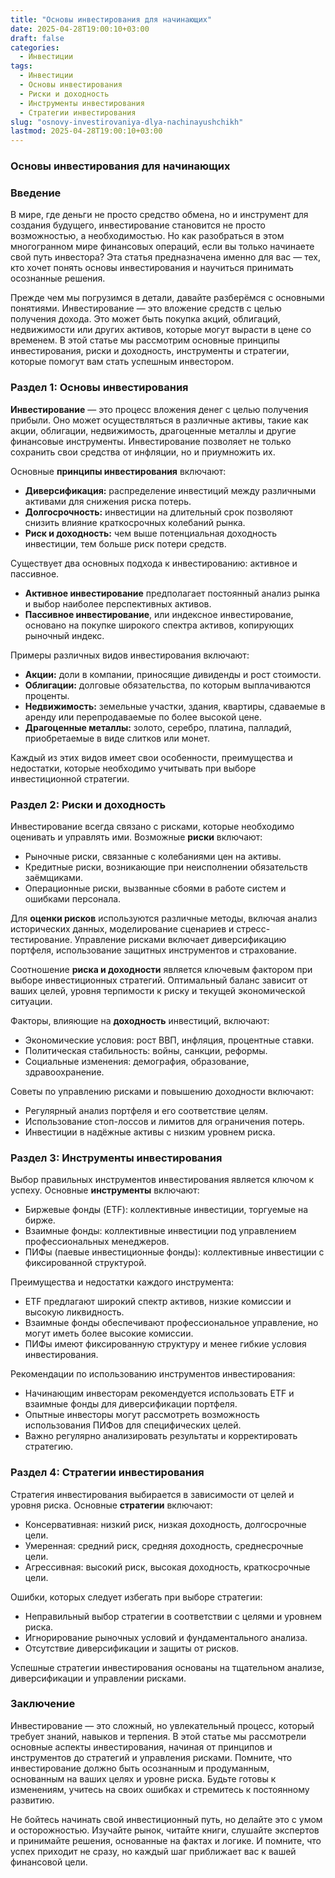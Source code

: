 ```yaml
---
title: "Основы инвестирования для начинающих"
date: 2025-04-28T19:00:10+03:00
draft: false
categories:
  - Инвестиции
tags:
  - Инвестиции
  - Основы инвестирования
  - Риски и доходность
  - Инструменты инвестирования
  - Стратегии инвестирования
slug: "osnovy-investirovaniya-dlya-nachinayushchikh"
lastmod: 2025-04-28T19:00:10+03:00
---
```


### Основы инвестирования для начинающих

### Введение

В мире, где деньги не просто средство обмена, но и инструмент для создания будущего, инвестирование становится не просто возможностью, а необходимостью. Но как разобраться в этом многогранном мире финансовых операций, если вы только начинаете свой путь инвестора? Эта статья предназначена именно для вас — тех, кто хочет понять основы инвестирования и научиться принимать осознанные решения.

Прежде чем мы погрузимся в детали, давайте разберёмся с основными понятиями. Инвестирование — это вложение средств с целью получения дохода. Это может быть покупка акций, облигаций, недвижимости или других активов, которые могут вырасти в цене со временем. В этой статье мы рассмотрим основные принципы инвестирования, риски и доходность, инструменты и стратегии, которые помогут вам стать успешным инвестором.

### Раздел 1: Основы инвестирования

**Инвестирование** — это процесс вложения денег с целью получения прибыли. Оно может осуществляться в различные активы, такие как акции, облигации, недвижимость, драгоценные металлы и другие финансовые инструменты. Инвестирование позволяет не только сохранить свои средства от инфляции, но и приумножить их.

Основные **принципы инвестирования** включают:

- **Диверсификация:** распределение инвестиций между различными активами для снижения риска потерь.
- **Долгосрочность:** инвестиции на длительный срок позволяют снизить влияние краткосрочных колебаний рынка.
- **Риск и доходность:** чем выше потенциальная доходность инвестиции, тем больше риск потери средств.

Существует два основных подхода к инвестированию: активное и пассивное.

- **Активное инвестирование** предполагает постоянный анализ рынка и выбор наиболее перспективных активов.
- **Пассивное инвестирование**, или индексное инвестирование, основано на покупке широкого спектра активов, копирующих рыночный индекс.

Примеры различных видов инвестирования включают:

- **Акции:** доли в компании, приносящие дивиденды и рост стоимости.
- **Облигации:** долговые обязательства, по которым выплачиваются проценты.
- **Недвижимость:** земельные участки, здания, квартиры, сдаваемые в аренду или перепродаваемые по более высокой цене.
- **Драгоценные металлы:** золото, серебро, платина, палладий, приобретаемые в виде слитков или монет.

Каждый из этих видов имеет свои особенности, преимущества и недостатки, которые необходимо учитывать при выборе инвестиционной стратегии.

### Раздел 2: Риски и доходность

Инвестирование всегда связано с рисками, которые необходимо оценивать и управлять ими. Возможные **риски** включают:

- Рыночные риски, связанные с колебаниями цен на активы.
- Кредитные риски, возникающие при неисполнении обязательств заёмщиками.
- Операционные риски, вызванные сбоями в работе систем и ошибками персонала.

Для **оценки рисков** используются различные методы, включая анализ исторических данных, моделирование сценариев и стресс-тестирование. Управление рисками включает диверсификацию портфеля, использование защитных инструментов и страхование.

Соотношение **риска и доходности** является ключевым фактором при выборе инвестиционных стратегий. Оптимальный баланс зависит от ваших целей, уровня терпимости к риску и текущей экономической ситуации.

Факторы, влияющие на **доходность** инвестиций, включают:

- Экономические условия: рост ВВП, инфляция, процентные ставки.
- Политическая стабильность: войны, санкции, реформы.
- Социальные изменения: демография, образование, здравоохранение.

Советы по управлению рисками и повышению доходности включают:

- Регулярный анализ портфеля и его соответствие целям.
- Использование стоп-лоссов и лимитов для ограничения потерь.
- Инвестиции в надёжные активы с низким уровнем риска.

### Раздел 3: Инструменты инвестирования

Выбор правильных инструментов инвестирования является ключом к успеху. Основные **инструменты** включают:

- Биржевые фонды (ETF): коллективные инвестиции, торгуемые на бирже.
- Взаимные фонды: коллективные инвестиции под управлением профессиональных менеджеров.
- ПИФы (паевые инвестиционные фонды): коллективные инвестиции с фиксированной структурой.

Преимущества и недостатки каждого инструмента:

- ETF предлагают широкий спектр активов, низкие комиссии и высокую ликвидность.
- Взаимные фонды обеспечивают профессиональное управление, но могут иметь более высокие комиссии.
- ПИФы имеют фиксированную структуру и менее гибкие условия инвестирования.

Рекомендации по использованию инструментов инвестирования:

- Начинающим инвесторам рекомендуется использовать ETF и взаимные фонды для диверсификации портфеля.
- Опытные инвесторы могут рассмотреть возможность использования ПИФов для специфических целей.
- Важно регулярно анализировать результаты и корректировать стратегию.

### Раздел 4: Стратегии инвестирования

Стратегия инвестирования выбирается в зависимости от целей и уровня риска. Основные **стратегии** включают:

- Консервативная: низкий риск, низкая доходность, долгосрочные цели.
- Умеренная: средний риск, средняя доходность, среднесрочные цели.
- Агрессивная: высокий риск, высокая доходность, краткосрочные цели.

Ошибки, которых следует избегать при выборе стратегии:

- Неправильный выбор стратегии в соответствии с целями и уровнем риска.
- Игнорирование рыночных условий и фундаментального анализа.
- Отсутствие диверсификации и защиты от рисков.

Успешные стратегии инвестирования основаны на тщательном анализе, диверсификации и управлении рисками.

### Заключение

Инвестирование — это сложный, но увлекательный процесс, который требует знаний, навыков и терпения. В этой статье мы рассмотрели основные аспекты инвестирования, начиная от принципов и инструментов до стратегий и управления рисками. Помните, что инвестирование должно быть осознанным и продуманным, основанным на ваших целях и уровне риска. Будьте готовы к изменениям, учитесь на своих ошибках и стремитесь к постоянному развитию.

Не бойтесь начинать свой инвестиционный путь, но делайте это с умом и осторожностью. Изучайте рынок, читайте книги, слушайте экспертов и принимайте решения, основанные на фактах и логике. И помните, что успех приходит не сразу, но каждый шаг приближает вас к вашей финансовой цели.
